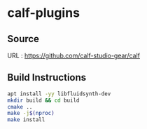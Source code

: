 # calf-plugins

## Source
URL : https://github.com/calf-studio-gear/calf 

## Build Instructions
```sh
apt install -yy libfluidsynth-dev
mkdir build && cd build
cmake ..
make -j$(nproc)
make install
```
